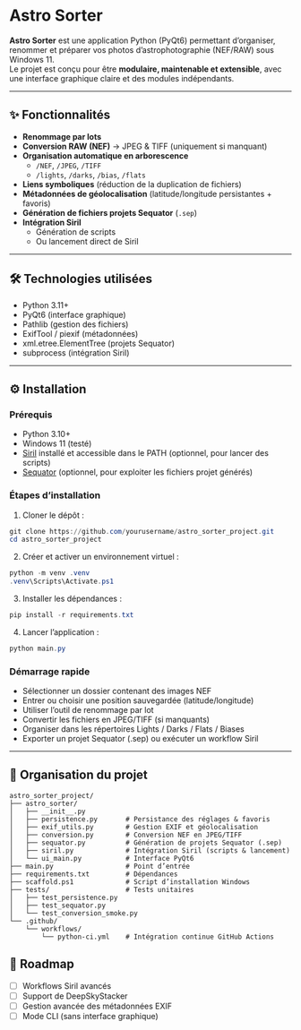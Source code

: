 # Astro Sorter

**Astro Sorter** est une application Python (PyQt6) permettant d’organiser, renommer et préparer vos photos d’astrophotographie (NEF/RAW) sous Windows 11.  
Le projet est conçu pour être **modulaire, maintenable et extensible**, avec une interface graphique claire et des modules indépendants.

---

## ✨ Fonctionnalités

- **Renommage par lots**  
- **Conversion RAW (NEF)** → JPEG & TIFF (uniquement si manquant)  
- **Organisation automatique en arborescence**  
  - `/NEF`, `/JPEG`, `/TIFF`  
  - `/lights`, `/darks`, `/bias`, `/flats`  
- **Liens symboliques** (réduction de la duplication de fichiers)  
- **Métadonnées de géolocalisation** (latitude/longitude persistantes + favoris)  
- **Génération de fichiers projets Sequator** (`.sep`)  
- **Intégration Siril**  
  - Génération de scripts  
  - Ou lancement direct de Siril  

---

## 🛠️ Technologies utilisées

- Python 3.11+  
- PyQt6 (interface graphique)  
- Pathlib (gestion des fichiers)  
- ExifTool / piexif (métadonnées)  
- xml.etree.ElementTree (projets Sequator)  
- subprocess (intégration Siril)  

---

## ⚙️ Installation

### Prérequis
- Python 3.10+
- Windows 11 (testé)
- [Siril](https://siril.org/) installé et accessible dans le PATH (optionnel, pour lancer des scripts)
- [Sequator](https://sites.google.com/view/sequator/) (optionnel, pour exploiter les fichiers projet générés)

### Étapes d’installation

1. Cloner le dépôt :
```powershell
git clone https://github.com/yourusername/astro_sorter_project.git
cd astro_sorter_project
```

2. Créer et activer un environnement virtuel :

```powershell
python -m venv .venv
.venv\Scripts\Activate.ps1
```

3. Installer les dépendances :

```powershell
pip install -r requirements.txt
```

4. Lancer l’application :

```powershell
python main.py
```

### Démarrage rapide
* Sélectionner un dossier contenant des images NEF
* Entrer ou choisir une position sauvegardée (latitude/longitude)
* Utiliser l’outil de renommage par lot
* Convertir les fichiers en JPEG/TIFF (si manquants)
* Organiser dans les répertoires Lights / Darks / Flats / Biases
* Exporter un projet Sequator (.sep) ou exécuter un workflow Siril

---

## 📂 Organisation du projet

```text
astro_sorter_project/
├── astro_sorter/
│   ├── __init__.py
│   ├── persistence.py       # Persistance des réglages & favoris
│   ├── exif_utils.py        # Gestion EXIF et géolocalisation
│   ├── conversion.py        # Conversion NEF en JPEG/TIFF
│   ├── sequator.py          # Génération de projets Sequator (.sep)
│   ├── siril.py             # Intégration Siril (scripts & lancement)
│   └── ui_main.py           # Interface PyQt6
├── main.py                  # Point d’entrée
├── requirements.txt         # Dépendances
├── scaffold.ps1             # Script d’installation Windows
├── tests/                   # Tests unitaires
│   ├── test_persistence.py
│   ├── test_sequator.py
│   └── test_conversion_smoke.py
└── .github/
    └── workflows/
        └── python-ci.yml    # Intégration continue GitHub Actions
```

## 🚀 Roadmap

- [ ] Workflows Siril avancés  
- [ ] Support de DeepSkyStacker  
- [ ] Gestion avancée des métadonnées EXIF  
- [ ] Mode CLI (sans interface graphique)  
